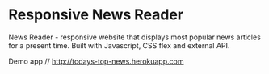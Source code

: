 # Responsive News Reader

News Reader - responsive website that displays most popular news articles for a present time. Built with Javascript, CSS flex and external API.

Demo app // http://todays-top-news.herokuapp.com

